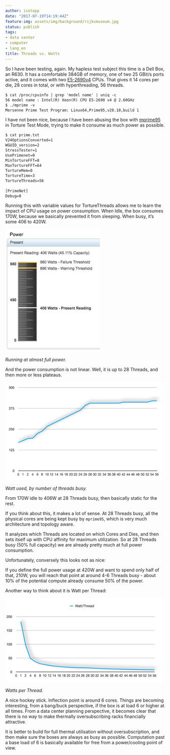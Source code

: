 ```yaml
---
author: isotopp
date: "2017-07-19T14:19:44Z"
feature-img: assets/img/background/rijksmuseum.jpg
status: publish
tags:
- data center
- computer
- lang_en
title: Threads vs. Watts
---
```

So I have been testing, again. My hapless test subject this time is a Dell Box, an R630. It has a comfortable 384GB of memory, one of two 25 GBit/s ports active, and it comes with two [E5-2690v4](http://ark.intel.com/products/91770/Intel-Xeon-Processor-E5-2690-v4-35M-Cache-2_60-GHz) CPUs. That gives it 14 cores per die, 28 cores in total, or with hyperthreading, 56 threads.

```console
$ cat /proc/cpuinfo | grep 'model name' | uniq -c 
56 model name : Intel(R) Xeon(R) CPU E5-2690 v4 @ 2.60GHz 
$ ./mprime -v 
Mersenne Prime Test Program: Linux64,Prime95,v28.10,build 1 
``` 

I have not been nice, because I have been abusing the box with [mprime95](https://www.mersenne.org/download/) in Torture Test Mode, trying to make it consume as much power as possible.

```console
$ cat prime.txt 
V24OptionsConverted=1 
WGUID_version=2 
StressTester=1 
UsePrimenet=0 
MinTortureFFT=8 
MaxTortureFFT=64 
TortureMem=0 
TortureTime=3 
TortureThreads=56 

[PrimeNet] 
Debug=0 
``` 

Running this with variable values for TortureThreads allows me to learn the impact of CPU usage on power consumption. When Idle, the box consumes 170W, because we basically prevented it from sleeping. When busy, it’s some 406 to 420W.

![](/uploads/2017/07/power-reading.jpg)

*Running at almost full power.*

And the power consumption is not linear. Well, it is up to 28 Threads, and
then more or less plateaus.

![](/uploads/2017/07/watt.jpg)

*Watt used, by number of threads busy.*

From 170W idle to 406W at 28 Threads busy, then basically static for the rest. 

If you think about this, it makes a lot of sense. At 28 Threads busy, all the physical cores are being kept busy by `mprime95`, which is very much architecture and topology aware.

It analyzes which Threads are located on which Cores and Dies, and then sets itself up with CPU affinity for maximum utilization. So at 28 Threads busy (50% full capacity) we are already pretty much at full power consumption.

Unfortunately, conversely this looks not as nice: 

If you define the full power usage at 420W and want to spend only half of that, 210W, you will reach that point at around 4-6 Threads busy - about 10% of the potential compute already consume 50% of the power. 

Another way to think about it is Watt per Thread: 

![](/uploads/2017/07/watt-thread.jpg)

*Watts per Thread.*

A nice hockey stick. Inflection point is around 6 cores. Things are becoming interesting, from a bang/buck perspective, if the box is at load 6 or higher at all times. From a data center planning perspective, it becomes clear that there is no way to make thermally oversubscribing racks financially attractive.

It is better to build for full thermal utilisation without oversubscription, and then make sure the boxes are always as busy as possible. Computation past a base load of 6 is basically available for free from a power/cooling point of view.
